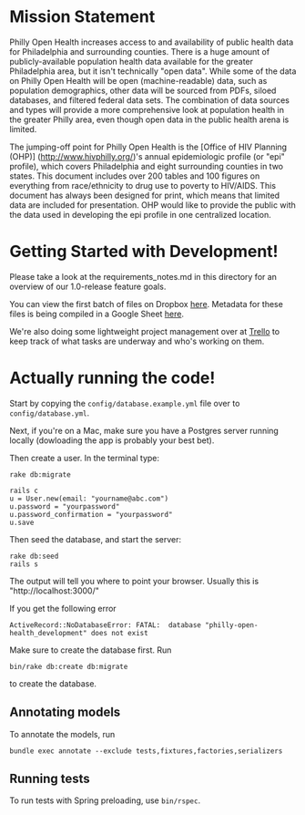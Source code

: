 Mission Statement
=============
Philly Open Health increases access to and availability of public health data for Philadelphia and surrounding counties. There is a huge amount of publicly-available population health data available for the greater Philadelphia area, but it isn't technically "open data". While some of the data on Philly Open Health will be open (machine-readable) data, such as population demographics, other data will be sourced from PDFs, siloed databases, and filtered federal data sets. The combination of data sources and types will provide a more comprehensive look at population health in the greater Philly area, even though open data in the public health arena is limited.

The jumping-off point for Philly Open Health is the [Office of HIV Planning (OHP)] (http://www.hivphilly.org/)'s annual epidemiologic profile (or "epi" profile), which covers Philadelphia and eight surrounding counties in two states. This document includes over 200 tables and 100 figures on everything from race/ethnicity to drug use to poverty to HIV/AIDS. This document has always been designed for print, which means that limited data are included for presentation. OHP would like to provide the public with the data used in developing the epi profile in one centralized location.

Getting Started with Development!
======

Please take a look at the requirements_notes.md in this directory for an overview of our 1.0-release feature goals.

You can view the first batch of files on Dropbox [here](http://bit.ly/1KzEXOs). Metadata for these files is being compiled in a Google Sheet [here](https://docs.google.com/spreadsheets/d/1Npc4yPKKp8UGPvtqGuFqbpsZq5eMMKH2zyyceeKO2wA/edit?usp=sharing).

We're also doing some lightweight project management over at [Trello](https://trello.com/b/3MAHwl26/project-management) to keep track of what tasks are underway and who's working on them.


Actually running the code!
=======

Start by copying the `config/database.example.yml` file over to `config/database.yml`.

Next, if you're on a Mac, make sure you have a Postgres server running locally (dowloading the app is probably your best bet).

Then create a user. In the terminal type:

```
rake db:migrate

rails c
u = User.new(email: "yourname@abc.com")
u.password = "yourpassword"
u.password_confirmation = "yourpassword"
u.save
```

Then seed the database, and start the server:

```
rake db:seed
rails s
```

The output will tell you where to point your browser. Usually this is "http://localhost:3000/"

If you get the following error

```
ActiveRecord::NoDatabaseError: FATAL:  database "philly-open-health_development" does not exist
```

Make sure to create the database first. Run

```
bin/rake db:create db:migrate
```

to create the database.

## Annotating models ##

To annotate the models, run

```
bundle exec annotate --exclude tests,fixtures,factories,serializers
```

## Running tests ##

To run tests with Spring preloading, use `bin/rspec`.
